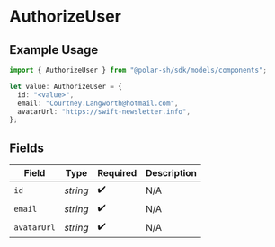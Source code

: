 # AuthorizeUser

## Example Usage

```typescript
import { AuthorizeUser } from "@polar-sh/sdk/models/components";

let value: AuthorizeUser = {
  id: "<value>",
  email: "Courtney.Langworth@hotmail.com",
  avatarUrl: "https://swift-newsletter.info",
};
```

## Fields

| Field              | Type               | Required           | Description        |
| ------------------ | ------------------ | ------------------ | ------------------ |
| `id`               | *string*           | :heavy_check_mark: | N/A                |
| `email`            | *string*           | :heavy_check_mark: | N/A                |
| `avatarUrl`        | *string*           | :heavy_check_mark: | N/A                |